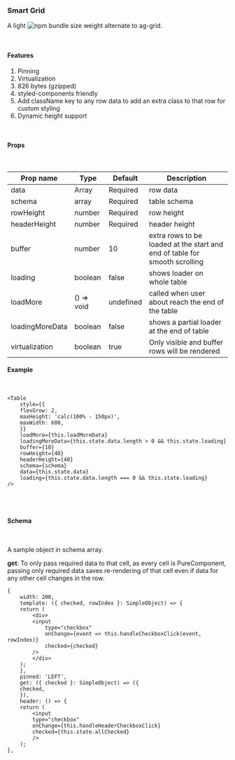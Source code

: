 ### Smart Grid

A light ![npm bundle size](https://img.shields.io/bundlephobia/minzip/@crafts/smart-grid) weight alternate to ag-grid.

<br />

#### Features

1. Pinning
2. Virtualization
3. 826 bytes (gzipped)
4. styled-components friendly
5. Add className key to any row data to add an extra class to that row for custom styling
6. Dynamic height support

<br />

#### Props

<br />

| Prop name       | Type       | Default   | Description                                                                |
| --------------- | ---------- | --------- | -------------------------------------------------------------------------- |
| data            | Array      | Required  | row data                                                                   |
| schema          | array      | Required  | table schema                                                               |
| rowHeight       | number     | Required  | row height                                                                 |
| headerHeight    | number     | Required  | header height                                                              |
| buffer          | number     | 10        | extra rows to be loaded at the start and end of table for smooth scrolling |
| loading         | boolean    | false     | shows loader on whole table                                                |
| loadMore        | () => void | undefined | called when user about reach the end of the table                          |
| loadingMoreData | boolean    | false     | shows a partial loader at the end of table                                 |
| virtualization  | boolean    | true      | Only visible and buffer rows will be rendered                              |

#### Example

<br />

```
<Table
    style={{
    flexGrow: 2,
    maxHeight: 'calc(100% - 150px)',
    maxWidth: 600,
    }}
    loadMore={this.loadMoreData}
    loadingMoreData={this.state.data.length > 0 && this.state.loading}
    buffer={10}
    rowHeight={40}
    headerHeight={40}
    schema={schema}
    data={this.state.data}
    loading={this.state.data.length === 0 && this.state.loading}
/>

```

<br />
<br />

#### Schema

<br />

A sample object in schema array.

**get**: To only pass required data to that cell, as every cell is PureComponent, passing only required data saves re-rendering of that cell even if data for any other cell changes in the row.

```
{
    width: 200,
    template: ({ checked, rowIndex }: SimpleObject) => {
    return (
        <div>
        <input
            type="checkbox"
            onChange={event => this.handleCheckboxClick(event, rowIndex)}
            checked={checked}
        />
        </div>
    );
    },
    pinned: 'LEFT',
    get: ({ checked }: SimpleObject) => ({
    checked,
    }),
    header: () => {
    return (
        <input
        type="checkbox"
        onChange={this.handleHeaderCheckboxClick}
        checked={this.state.allChecked}
        />
    );
},
```
